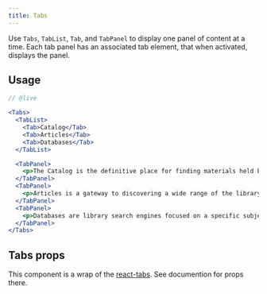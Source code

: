 ```yaml
---
title: Tabs
---
```


<lede>Use `Tabs`, `TabList`, `Tab`, and `TabPanel` to display one panel of content at a time. Each tab panel has an associated tab element, that when activated, displays the panel.</lede>

## Usage

```jsx
// @live

<Tabs>
  <TabList>
    <Tab>Catalog</Tab>
    <Tab>Articles</Tab>
    <Tab>Databases</Tab>
  </TabList>

  <TabPanel>
    <p>The Catalog is the definitive place for finding materials held by the U-M Library.</p>
  </TabPanel>
  <TabPanel>
    <p>Articles is a gateway to discovering a wide range of the library's resources.</p>
  </TabPanel>
  <TabPanel>
    <p>Databases are library search engines focused on a specific subject or range of subjects. Some may highlight a particular format, while others will contain a variety of material types.</p>
  </TabPanel>
</Tabs>
```

## Tabs props

This component is a wrap of the [react-tabs](https://github.com/reactjs/react-tabs). See documention for props there. 